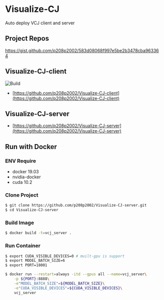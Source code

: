 # Visualize-CJ
Auto deploy VCJ client and server
## Project Repos
https://gist.github.com/p208p2002/583d08068f997e5be2b3478cba963364
## Visualize-CJ-client
![Build](https://github.com/p208p2002/Visualize-CJ-client/workflows/Build/badge.svg?branch=master)
- [https://github.com/p208p2002/Visualize-CJ-client](https://github.com/p208p2002/Visualize-CJ-client)
## Visualize-CJ-server
- [https://github.com/p208p2002/Visualize-CJ-server](https://github.com/p208p2002/Visualize-CJ-server)

## Run with Docker
### ENV Require
- docker 19.03
- nvidia-docker
- cuda 10.2
### Clone Project
```sh
$ git clone https://github.com/p208p2002/Visualize-CJ-server.git
$ cd Visualize-CJ-server
```
### Build Image
```bash
$ docker build -t=vcj_server .
```
### Run Container
```sh
$ export CUDA_VISIBLE_DEVICES=0 # muilt-gpu is support
$ export MODEL_BATCH_SIZE=6
$ export PORT=18001
```
```sh
$ docker run --restart=always -itd --gpus all --name=vcj_server\
    -p ${PORT}:8888\
    -e"MODEL_BATCH_SIZE"=${MODEL_BATCH_SIZE}\
    -e"CUDA_VISIBLE_DEVICES"=${CUDA_VISIBLE_DEVICES}\
    vcj_server
```